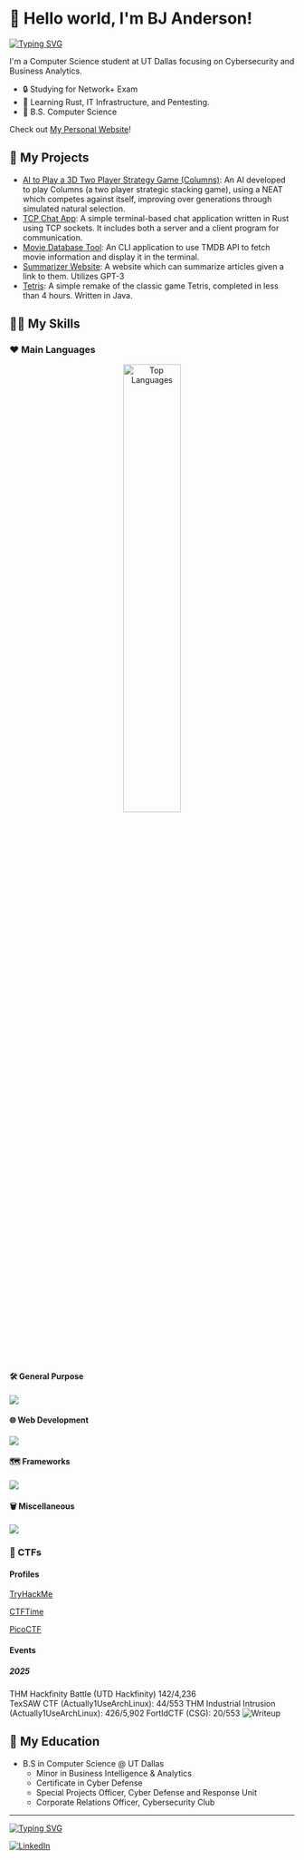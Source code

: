 # 👋 Hello world, I'm BJ Anderson!

[![Typing SVG](https://readme-typing-svg.demolab.com?font=Fira+Code&duration=2000&pause=1500&random=false&width=435&lines=Software+Development;Cybersecurity;Algorithmic+Game+Theory;Behavioral+Economics;Artificial+Intelligence;Technology+Innovation;Business+Intelligence+and+Analytics)](https://git.io/typing-svg)

I'm a Computer Science student at UT Dallas focusing on Cybersecurity and Business Analytics. 
- 🔒 Studying for Network+ Exam
- 🌱 Learning Rust, IT Infrastructure, and Pentesting.
- 🎯 B.S. Computer Science

Check out [My Personal Website](https://bjs-bytes.com/)!

## 🔭 My Projects

- [ AI to Play a 3D Two Player Strategy Game (Columns)](https://github.com/Auric115/columns-game): An AI developed to play Columns (a two player strategic stacking game), using a NEAT which competes against itself, improving over generations through simulated natural selection.
- [TCP Chat App](https://github.com/Auric115/tcp-chat-app): A simple terminal-based chat application written in Rust using TCP sockets. It includes both a server and a client program for communication.
- [Movie Database Tool](https://github.com/Auric115/movie-db-tool): An CLI application to use TMDB API to fetch movie information and display it in the terminal.
- [Summarizer Website](https://github.com/Auric115/gpt-ai-website): A website which can summarize articles given a link to them. Utilizes GPT-3
- [Tetris](https://github.com/Auric115/tetris-game-java): A simple remake of the classic game Tetris, completed in less than 4 hours. Written in Java.

## 👨‍💻 My Skills

### ❤️ Main Languages
<p align="center">
  <img src="https://github-readme-stats.vercel.app/api/top-langs/?username=Auric115&theme=vue-dark&show_icons=true&hide_border=true&layout=compact" alt="Top Languages" style="width: 45%;">
</p>



#### 🛠️ General Purpose

![](https://ezicons.cftutorial.workers.dev/icons/?icons=skills-dark-python,skills-dark-c%2B%2B,skills-dark-rust,skills-dark-astro,skills-dark-linux)

#### 🌐 Web Development
![](https://ezicons.cftutorial.workers.dev/icons/?icons=skills-dark-html5,skills-dark-css,skills-dark-typescript,skills-dark-js,skills-dark-nodejs,skills-dark-framer)

#### 🗺️ Frameworks
![](https://ezicons.cftutorial.workers.dev/icons/?icons=skills-dark-reactjs,skills-dark-tailwind,skills-dark-nextjs,skills-dark-django,skills-dark-vitejs)

#### 🗑️ Miscellaneous
![](https://ezicons.cftutorial.workers.dev/icons/?icons=skills-dark-c%23,skills-dark-git,skills-dark-haskell,skills-dark-java,skills-dark-netlify,skills-dark-npm,skills-dark-php)

### 🚩 CTFs

#### Profiles
[TryHackMe](https://tryhackme.com/p/Auric115)

[CTFTime](https://ctftime.org/team/406614)

[PicoCTF](https://play.picoctf.org/users/Auric115)

#### Events
##### 2025
THM Hackfinity Battle (UTD Hackfinity) 142/4,236  
TexSAW CTF (Actually1UseArchLinux): 44/553
THM Industrial Intrusion (Actually1UseArchLinux): 426/5,902
FortIdCTF (CSG): 20/553
  ![Writeup](https://bjs-bytes.com/blog/fortid-ctf-writeup/)

## 🏫 My Education
- B.S in Computer Science @ UT Dallas
  - Minor in Business Intelligence & Analytics
  - Certificate in Cyber Defense
  - Special Projects Officer, Cyber Defense and Response Unit
  - Corporate Relations Officer, Cybersecurity Club

<!--
## 🌱 My Learning

-->

<hr>

[![Typing SVG](https://readme-typing-svg.demolab.com?font=Fira+Code&duration=2000&pause=1500&random=false&width=435&lines=Connect+with+me+on+LinkedIn%21)](https://git.io/typing-svg)

[![LinkedIn](https://img.shields.io/badge/LinkedIn-0077B5?style=for-the-badge&logo=linkedin&logoColor=white)](https://www.linkedin.com/in/bj-/)
